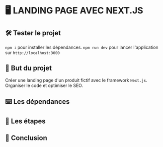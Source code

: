 # 🖥 LANDING PAGE AVEC NEXT.JS

## 🛠 Tester le projet
`npm i` pour installer les dépendances.
`npm run dev` pour lancer l'application sur `http://localhost:3000`

## 🎯 But du projet
Créer une landing page d'un produit fictif avec le framework `Next.js`. Organiser le code et optimiser le SEO.

## ⌨️ Les dépendances


## 📑 Les étapes


## 📍 Conclusion